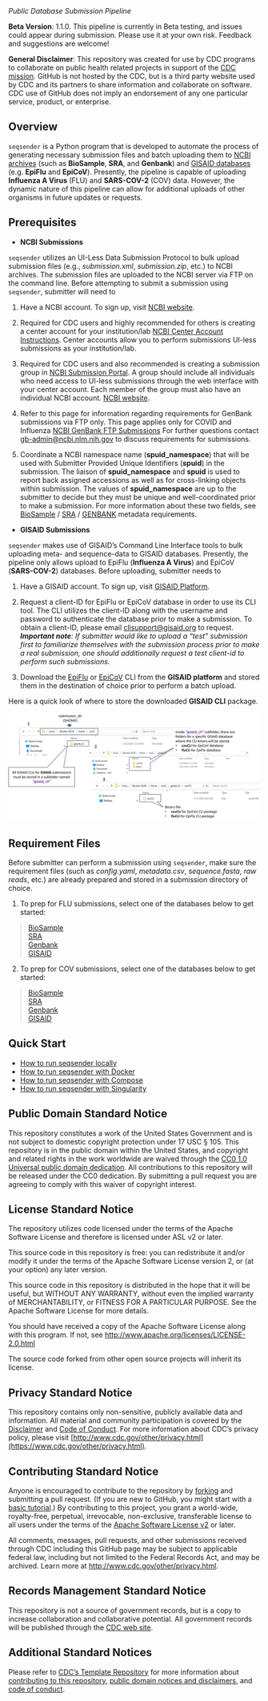 
<!-- ![build](https://github.com/montilab/cadra/workflows/rcmdcheck/badge.svg) -->

<!-- ![GitHub issues](https://img.shields.io/github/issues/montilab/cadra) -->

<!-- ![GitHub last commit](https://img.shields.io/github/last-commit/montilab/cadra) -->

<p style="font-size: 16px;">

<em>Public Database Submission Pipeline</em>

</p>

**Beta Version**: 1.1.0. This pipeline is currently in Beta testing, and
issues could appear during submission. Please use it at your own risk.
Feedback and suggestions are welcome\!

**General Disclaimer**: This repository was created for use by CDC
programs to collaborate on public health related projects in support of
the [CDC mission](https://www.cdc.gov/about/organization/mission.htm).
GitHub is not hosted by the CDC, but is a third party website used by
CDC and its partners to share information and collaborate on software.
CDC use of GitHub does not imply an endorsement of any one particular
service, product, or enterprise.

## Overview

`seqsender` is a Python program that is developed to automate the
process of generating necessary submission files and batch uploading
them to <ins>NCBI archives</ins> (such as **BioSample**, **SRA**, and
**Genbank**) and <ins>GISAID databases</ins> (e.g. **EpiFlu** and
**EpiCoV**). Presently, the pipeline is capable of uploading **Influenza
A Virus** (FLU) and **SARS-COV-2** (COV) data. However, the dynamic
nature of this pipeline can allow for additional uploads of other
organisms in future updates or requests.

## Prerequisites

  - **NCBI Submissions**

`seqsender` utilizes an UI-Less Data Submission Protocol to bulk upload
submission files (e.g., *submission.xml*, *submission.zip*, etc.) to
NCBI archives. The submission files are uploaded to the NCBI server via
FTP on the command line. Before attempting to submit a submission using
`seqsender`, submitter will need to

1.  Have a NCBI account. To sign up, visit [NCBI
    website](https://account.ncbi.nlm.nih.gov/).

2.  Required for CDC users and highly recommended for others is creating
    a center account for your institution/lab [NCBI Center Account
    Instructions](https://submit.ncbi.nlm.nih.gov/sarscov2/sra/#step6).
    Center accounts allow you to perform submissions UI-less submissions
    as your institution/lab.

3.  Required for CDC users and also recommended is creating a submission
    group in [NCBI Submission Portal](https://submit.ncbi.nlm.nih.gov).
    A group should include all individuals who need access to UI-less
    submissions through the web interface with your center account. Each
    member of the group must also have an individual NCBI account. [NCBI
    website](https://account.ncbi.nlm.nih.gov/).

4.  Refer to this page for information regarding requirements for
    GenBank submissions via FTP only. This page applies only for COVID
    and Influenza [NCBI GenBank FTP
    Submissions](https://submit.ncbi.nlm.nih.gov/sarscov2/genbank/#step5)
    For further questions contact
    <a href="mailto:gb-admin@ncbi.nlm.nih.gov">gb-admin@ncbi.nlm.nih.gov</a>
    to discuss requirements for submissions.

5.  Coordinate a NCBI namespace name (**spuid\_namespace**) that will be
    used with Submitter Provided Unique Identifiers (**spuid**) in the
    submission. The liaison of **spuid\_namespace** and **spuid** is
    used to report back assigned accessions as well as for cross-linking
    objects within submission. The values of **spuid\_namespace** are up
    to the submitter to decide but they must be unique and
    well-coordinated prior to make a submission. For more information
    about these two fields, see
    [BioSample](https://cdcgov.github.io/seqsender/articles/biosample_submission.html#metadata)
    /
    [SRA](https://cdcgov.github.io/seqsender/articles/sra_submission.html#metadata)
    /
    [GENBANK](https://cdcgov.github.io/seqsender/articles/genbank_submission.html#metadata)
    metadata requirements.

<!-- end list -->

  - **GISAID Submissions**

`seqsender` makes use of GISAID’s Command Line Interface tools to bulk
uploading meta- and sequence-data to GISAID databases. Presently, the
pipeline only allows upload to EpiFlu (**Influenza A Virus**) and EpiCoV
(**SARS-COV-2**) databases. Before uploading, submitter needs to

1.  Have a GISAID account. To sign up, visit [GISAID
    Platform](https://gisaid.org/).

2.  Request a client-ID for EpiFlu or EpiCoV database in order to use
    its CLI tool. The CLI utilizes the client-ID along with the username
    and password to authenticate the database prior to make a
    submission. To obtain a client-ID, please email
    <a href="mailto:clisupport@gisaid.org" >clisupport@gisaid.org</a> to
    request. ***Important note**: If submitter would like to upload a
    “test” submission first to familiarize themselves with the
    submission process prior to make a real submission, one should
    additionally request a test client-id to perform such submissions.*

3.  Download the
    <a href="https://cdcgov.github.io/seqsender/articles/images/fluCLI_download.png" target="_blank">EpiFlu</a>
    or
    <a href="https://cdcgov.github.io/seqsender/articles/images/covCLI_download.png" target="_blank">EpiCoV</a>
    CLI from the **GISAID platform** and stored them in the destination
    of choice prior to perform a batch upload.

Here is a quick look of where to store the downloaded **GISAID CLI**
package.

![](man/figures/gisaid_cli_dir.png)

## Requirement Files

Before submitter can perform a submission using `seqsender`, make sure
the requirement files (such as *config.yaml*, *metadata.csv*,
*sequence.fasta*, *raw reads*, etc.) are already prepared and stored in
a submission directory of choice.

1)  To prep for FLU submissions, select one of the databases below to
    get started:

> <a href="https://cdcgov.github.io/seqsender/articles/biosample_submission.html" target="_blank">BioSample</a>
> <br>
> <a href="https://cdcgov.github.io/seqsender/articles/sra_submission.html" target="_blank">SRA</a>
> <br>
> <a href="https://cdcgov.github.io/seqsender/articles/genbank_submission.html" target="_blank">Genbank</a>
> <br>
> <a href="https://cdcgov.github.io/seqsender/articles/gisaid_flu_submission.html" target="_blank">GISAID</a>
> <br>
> <!-- > <a href="https://cdcgov.github.io/seqsender/articles/multiple_databases_flu_submission.html" target="_blank">Multiple databases</a> -->

2)  To prep for COV submissions, select one of the databases below to
    get started:

> <a href="https://cdcgov.github.io/seqsender/articles/biosample_submission.html" target="_blank">BioSample</a>
> <br>
> <a href="https://cdcgov.github.io/seqsender/articles/sra_submission.html" target="_blank">SRA</a>
> <br>
> <a href="https://cdcgov.github.io/seqsender/articles/genbank_submission.html" target="_blank">Genbank</a>
> <br>
> <a href="https://cdcgov.github.io/seqsender/articles/gisaid_cov_submission.html" target="_blank">GISAID</a>
> <br>
> <!-- > <a href="https://cdcgov.github.io/seqsender/articles/multiple_databases_cov_submission.html" target="_blank">Multiple databases</a> -->

## Quick Start

  - [How to run seqsender
    locally](https://cdcgov.github.io/seqsender/articles/local_installation.html)
  - [How to run seqsender with
    Docker](https://cdcgov.github.io/seqsender/articles/docker_installation.html)
  - [How to run seqsender with
    Compose](https://cdcgov.github.io/seqsender/articles/compose_installation.html)
  - [How to run seqsender with
    Singularity](https://cdcgov.github.io/seqsender/articles/singularity_installation.html)

## Public Domain Standard Notice

This repository constitutes a work of the United States Government and
is not subject to domestic copyright protection under 17 USC § 105. This
repository is in the public domain within the United States, and
copyright and related rights in the work worldwide are waived through
the [CC0 1.0 Universal public domain
dedication](https://creativecommons.org/publicdomain/zero/1.0/). All
contributions to this repository will be released under the CC0
dedication. By submitting a pull request you are agreeing to comply with
this waiver of copyright interest.

## License Standard Notice

The repository utilizes code licensed under the terms of the Apache
Software License and therefore is licensed under ASL v2 or later.

This source code in this repository is free: you can redistribute it
and/or modify it under the terms of the Apache Software License version
2, or (at your option) any later version.

This source code in this repository is distributed in the hope that it
will be useful, but WITHOUT ANY WARRANTY, without even the implied
warranty of MERCHANTABILITY, or FITNESS FOR A PARTICULAR PURPOSE. See
the Apache Software License for more details.

You should have received a copy of the Apache Software License along
with this program. If not, see
<http://www.apache.org/licenses/LICENSE-2.0.html>

The source code forked from other open source projects will inherit its
license.

## Privacy Standard Notice

This repository contains only non-sensitive, publicly available data and
information. All material and community participation is covered by the
[Disclaimer](https://github.com/CDCgov/template/blob/master/DISCLAIMER.md)
and [Code of
Conduct](https://github.com/CDCgov/template/blob/master/code-of-conduct.md).
For more information about CDC’s privacy policy, please visit
[http://www.cdc.gov/other/privacy.html](https://www.cdc.gov/other/privacy.html).

## Contributing Standard Notice

Anyone is encouraged to contribute to the repository by
[forking](https://help.github.com/articles/fork-a-repo) and submitting a
pull request. (If you are new to GitHub, you might start with a [basic
tutorial](https://help.github.com/articles/set-up-git).) By contributing
to this project, you grant a world-wide, royalty-free, perpetual,
irrevocable, non-exclusive, transferable license to all users under the
terms of the [Apache Software License
v2](http://www.apache.org/licenses/LICENSE-2.0.html) or later.

All comments, messages, pull requests, and other submissions received
through CDC including this GitHub page may be subject to applicable
federal law, including but not limited to the Federal Records Act, and
may be archived. Learn more at <http://www.cdc.gov/other/privacy.html>.

## Records Management Standard Notice

This repository is not a source of government records, but is a copy to
increase collaboration and collaborative potential. All government
records will be published through the [CDC web
site](http://www.cdc.gov).

## Additional Standard Notices

Please refer to [CDC’s Template
Repository](https://github.com/CDCgov/template) for more information
about [contributing to this
repository](https://github.com/CDCgov/template/blob/master/CONTRIBUTING.md),
[public domain notices and
disclaimers](https://github.com/CDCgov/template/blob/master/DISCLAIMER.md),
and [code of
conduct](https://github.com/CDCgov/template/blob/master/code-of-conduct.md).
